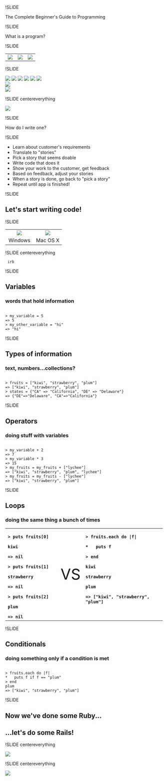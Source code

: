 !SLIDE

The Complete Beginner's Guide to Programming

!SLIDE

What is a program?

!SLIDE 

<table><tr><td valign="center">
<img src="img/os_x_logo.jpg">
</td><td valign="center">
<img src="img/windows_logo.gif">
</td><td valign="center">
<img src="img/linux_logo.gif">
</td></tr></table>

!SLIDE

<img src="img/acrobat.jpg">
<img src="img/finder.png">
<img src="img/firefox.png">
<img src="img/itunes.png">
<img src="img/quicktime.jpg">
<img src="img/safari.png">
<br/>
<img src="img/ms_office.png">
<br/>
<img src="img/wordpress.jpg">

!SLIDE centereverything

<img src="img/web_app_in_rails.jpg">

!SLIDE

How do I write one?

!SLIDE

* Learn about customer's requirements
* Translate to "stories"
* Pick a story that seems doable
* Write code that does it
* Show your work to the customer, get feedback
* Based on feedback, adjust your stories
* When a story is done, go back to "pick a story"
* Repeat until app is finished!

!SLIDE

## Let's start writing code!

!SLIDE

<table width="100%"><tr><td width="50%" align="center">
<img src="img/git_bash.png">
</td><td width="50%" align="center">
<img src="img/mac_terminal_sm.png">
</td></tr><tr><td align="center">
Windows
</td><td align="center">
Mac OS X
</td></tr></table>

!SLIDE centereverything

<span class="big-text"><pre><code>
irb
</code></pre></span>

!SLIDE

## Variables
### words that hold information

<pre><code>
> my_variable = 5
=> 5
> my_other_variable = "hi"
=> "hi"
</code></pre>

!SLIDE

## Types of information

### text, numbers...collections?

<pre><code>
> fruits = ["kiwi", "strawberry", "plum"]
=> ["kiwi", "strawberry", "plum"]
> states = {"CA" => "California", "DE" => "Delaware"}
=> {"DE"=>"Delaware", "CA"=>"California"}
</code></pre>

!SLIDE

## Operators

### doing stuff with variables

<pre><code>
> my_variable + 2
=> 7
> my_variable * 3
=> 15
> my_fruits = my_fruits + ["lychee"]
=> ["kiwi", "strawberry", "plum", "lychee"]
> my_fruits = my_fruits - ["lychee"]
=> ["kiwi", "strawberry", "plum"]
</code></pre>

!SLIDE

## Loops

### doing the same thing a bunch of times

<table><tr><td width="37%" valign="top">
<code><b>
> puts fruits[0]<br/>
kiwi<br/>
=> nil<br/>
> puts fruits[1]<br/>
strawberry<br/>
=> nil<br/>
> puts fruits[2]<br/>
plum<br/>
=> nil
</b></code>
</td>
<td width="6%"><font size="150%">VS</font></td>
<td width="57%" valign="top">
<code><b>
> fruits.each do |f|<br/>
*   puts f<br/>
> end<br/>
kiwi<br/>
strawberry<br/>
plum<br/>
=> ["kiwi", "strawberry", "plum"]
</b></code>
</td></tr></table>

!SLIDE

## Conditionals

### doing something only if a condition is met

<pre><code>
> fruits.each do |f|
*   puts f if f == "plum"
> end
plum
=> ["kiwi", "strawberry", "plum"]
</code></pre>

!SLIDE

## Now we've done some Ruby...
## ...let's do some Rails!

!SLIDE centereverything

<img src="img/web-application.png">

!SLIDE centereverything

<img src="img/mvc_simple.png">

